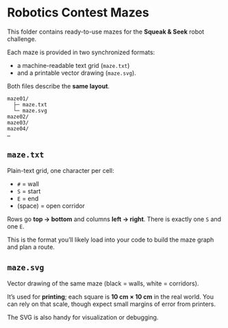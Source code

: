 # Robotics Contest Mazes

This folder contains ready-to-use mazes for the **Squeak & Seek** robot challenge.

Each maze is provided in two synchronized formats:
- a machine-readable text grid (`maze.txt`) 
- and a printable vector drawing (`maze.svg`).

Both files describe the **same layout**.

```
maze01/
  ├─ maze.txt
  └─ maze.svg
maze02/
maze03/
maze04/
…
```

## `maze.txt`

Plain-text grid, one character per cell:

* `#` = wall
* `S` = start
* `E` = end
* (space) = open corridor

Rows go **top → bottom** and columns **left → right**. There is exactly one `S` and one `E`.

This is the format you’ll likely load into your code to build the maze graph and plan a route.

## `maze.svg`

Vector drawing of the same maze (black = walls, white = corridors).

It’s used for **printing**; each square is **10 cm × 10 cm** in the real world. You can rely on that scale, though expect small margins of error from printers.

The SVG is also handy for visualization or debugging.
